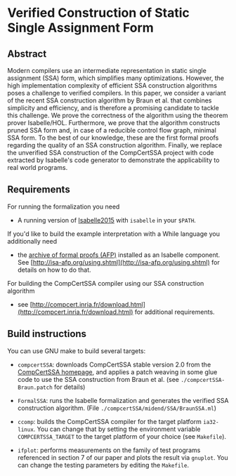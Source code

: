 Verified Construction of Static Single Assignment Form
======================================================

Abstract
--------
Modern compilers use an intermediate representation in static single assignment (SSA) form, which simplifies many optimizations.
However, the high implementation complexity of efficient SSA construction algorithms poses a challenge to verified compilers.
In this paper, we consider a variant of the recent SSA construction algorithm by Braun et al. that combines simplicity and efficiency, and is therefore a promising candidate to tackle this challenge.
We prove the correctness of the algorithm using the theorem prover Isabelle/HOL.
Furthermore, we prove that the algorithm constructs pruned SSA form and, in case of a reducible control flow graph, minimal SSA form.
To the best of our knowledge, these are the first formal proofs regarding the quality of an SSA construction algorithm.
Finally, we replace the unverified SSA construction of the CompCertSSA project with code extracted by Isabelle's code generator to demonstrate the applicability to real world programs.



Requirements
------------

For running the formalization you need

- A running version of [Isabelle2015](https://isabelle.in.tum.de/) with `isabelle` in your `$PATH`.

If you'd like to build the example interpretation with a While language you additionally need

- the [archive of formal proofs (AFP)](http://isa-afp.org/) installed as an Isabelle component.
  See [http://isa-afp.org/using.shtml](http://isa-afp.org/using.shtml) for details on how to do that.

For building the CompCertSSA compiler using our SSA construction algorithm

- see [http://compcert.inria.fr/download.html](http://compcert.inria.fr/download.html) for additional requirements.


Build instructions
------------------

You can use GNU make to build several targets:

- `compcertSSA`: downloads CompCertSSA stable version 2.0 from the [CompCertSSA homepage](http://compcertssa.gforge.inria.fr/),
  and applies a patch weaving in some glue code to use the SSA construction from Braun et al. (see `./compcertSSA-Braun.patch` for details)

- `FormalSSA`: runs the Isabelle formalization and generates the verified SSA construction algorithm.
  (File `./compcertSSA/midend/SSA/BraunSSA.ml`)

- `ccomp`: builds the CompCertSSA compiler for the target platform `ia32-linux`. You can change that by setting the environment variable `COMPCERTSSA_TARGET` to the target platform of your choice (see `Makefile`).

- `ifplot`: performs measurements on the family of test programs referenced in section 7 of our paper and plots the result via `gnuplot`. You can change the testing parameters by editing the `Makefile`.


